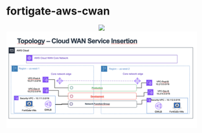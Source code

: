 # fortigate-aws-cwan

<p align="center">
  <img src="your_relative_path_here">
  <img src="./img/fortigate-cwan-service-insertion-topology.png">
</p>
